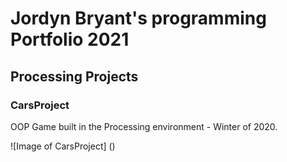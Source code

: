 # Jordyn Bryant's programming Portfolio 2021

## Processing Projects

### CarsProject
OOP Game built in the Processing environment - Winter of 2020.

![Image of CarsProject] ()
